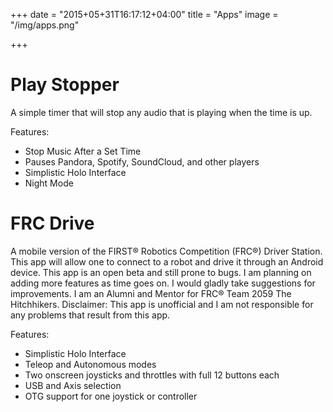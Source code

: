 +++
date = "2015+05+31T16:17:12+04:00"
title = "Apps"
image = "/img/apps.png"

+++

# Play Stopper
A simple timer that will stop any audio that is playing when the time is up.

Features:

+ Stop Music After a Set Time
+ Pauses Pandora, Spotify, SoundCloud, and other players
+ Simplistic Holo Interface
+ Night Mode

# FRC Drive
A mobile version of the FIRST&reg; Robotics Competition (FRC&reg;) Driver Station. This app will allow one to connect to a robot and drive it through an Android device. This app is an open beta and still prone to bugs. I am planning on adding more features as time goes on. I would gladly take suggestions for improvements. I am an Alumni and Mentor for FRC&reg; Team 2059 The Hitchhikers.
Disclaimer: This app is unofficial and I am not responsible for any problems that result from this app.

Features:

+ Simplistic Holo Interface
+ Teleop and Autonomous modes
+ Two onscreen joysticks and throttles with full 12 buttons each
+ USB and Axis selection
+ OTG support for one joystick or controller
